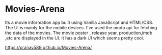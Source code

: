 # Movies-Arena
Its a movie information app built using Vanilla JavaScript and HTML/CSS. The UI is  mainly for the mobile devices. I've used the omdb api for fetching the data of the movies. The movie poster , release year, production,imdb ,etc are displayed in the UI. It has a dark UI which seems pretty cool.

https://pranav589.github.io/Movies-Arena/
